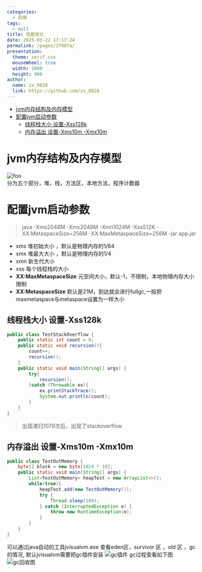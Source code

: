 ```yaml
---
categories: 
  - 后端
tags: 
  - null
title: 性能优化
date: 2025-03-22 17:17:24
permalink: /pages/2f007a/
presentation: 
  theme: serif.css
  mouseWheel: true
  width: 1000
  height: 900
author: 
  name: zx_0828
  link: https://github.com/zx_0828
---
```


<!-- @import "[TOC]" {cmd="toc" depthFrom=1 depthTo=6 orderedList=false} -->

<!-- code_chunk_output -->

- [jvm内存结构及内存模型](#jvm内存结构及内存模型)
- [配置jvm启动参数](#配置jvm启动参数)
  - [线程栈大小 设置-Xss128k](#线程栈大小-设置-xss128k)
  - [内存溢出 设置-Xms10m -Xmx10m](#内存溢出-设置-xms10m--xmx10m)

<!-- /code_chunk_output -->


# jvm内存结构及内存模型
<img :src="$withBase('/img/jvm.png')" alt="foo">
<br>
分为五个部分，堆，栈，方法区，本地方法，程序计数器

# 配置jvm启动参数
>java -Xms2048M -Xmx2048M -Xmn1024M -Xss512K -XX:MetaspaceSize=256M -XX:MaxMetaspaceSize=256M -jar app.jar
* xms 堆初始大小 ，默认是物理内存的1/64
* xmx 堆最大大小 ，默认是物理内存的1/4
* xmn 新生代大小
* xss 每个线程栈的大小
* **XX:MaxMetaspaceSize** 元空间大小，默认-1，不限制，本地物理内存大小限制
* **XX:MetaspaceSize** 默认是21M，到达就会进行fullgc,一般把maxmetaspace与metaspace设置为一样大小

## 线程栈大小 设置-Xss128k
``` java {.line-numbers}
public class TestStackOverflow {
    public static int count = 0;
    public static void recursion(){
        count++;
        recursion();
    }
    public static void main(String[] args) {
        try{
            recursion();
        }catch (Throwable ex){
            ex.printStackTrace();
            System.out.println(count);
        }
    }
}
```
>出现递归1079次后，出现了stackoverflow

## 内存溢出 设置-Xms10m -Xmx10m
``` java {.line-numbers}
public class TestOutMemory {
    byte[] block = new byte[1024 * 10];
    public static void main(String[] args) {
        List<TestOutMemory> heapTest = new ArrayList<>();
        while(true){
            heapTest.add(new TestOutMemory());
            try {
                Thread.sleep(100);
            } catch (InterruptedException e) {
                throw new RuntimeException(e);
            }
        }
    }
}
```
可以通过java自动的工具jvisualvm.exe 查看eden区，survivor 区 ，old 区 ，gc的情况, 默认jvisualvm需要把gc插件安装
![gc插件](/img/backend/gcplugin.pnggcplugin.png)
gc过程查看如下图
![gc回收图](/img/backend/gcplugin.gc.png)

